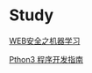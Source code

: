 # Study 
[WEB安全之机器学习](https://github.com/wxcon/Study/tree/main/WEB%E5%AE%89%E5%85%A8%E4%B9%8B%E6%9C%BA%E5%99%A8%E5%AD%A6%E4%B9%A0)

[Pthon3 程序开发指南](https://github.com/wxcon/Study/tree/main/Python3%20%E7%A8%8B%E5%BA%8F%E5%BC%80%E5%8F%91%E6%8C%87%E5%8D%97)



